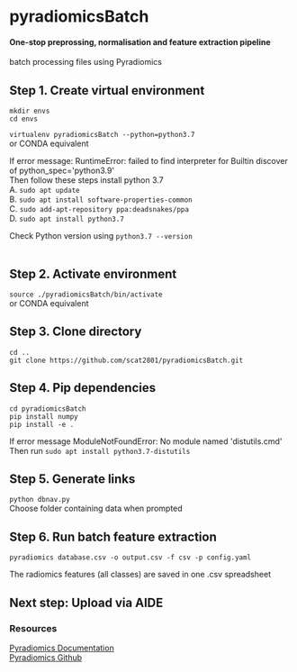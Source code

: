 # pyradiomicsBatch

#### One-stop preprossing, normalisation and feature extraction pipeline
batch processing files using Pyradiomics 

## Step 1. Create virtual environment
`mkdir envs` <br />
`cd envs` <br />

`virtualenv pyradiomicsBatch --python=python3.7` <br />
or CONDA equivalent <br />

If error message: RuntimeError: failed to find interpreter for Builtin discover of python_spec='python3.9' <br />
Then follow these steps install python 3.7 <br />
A. `sudo apt update` <br />
B. `sudo apt install software-properties-common` <br />
C. `sudo add-apt-repository ppa:deadsnakes/ppa` <br />
D. `sudo apt install python3.7` <br />

Check Python version using `python3.7 --version` <br />
<br />

## Step 2. Activate environment
`source ./pyradiomicsBatch/bin/activate` <br />
or CONDA equivalent

## Step 3. Clone directory
`cd ..` <br />
`git clone https://github.com/scat2801/pyradiomicsBatch.git` <br />

## Step 4. Pip dependencies
`cd pyradiomicsBatch` <br />
`pip install numpy` <br />
`pip install -e .` <br />

If error message ModuleNotFoundError: No module named 'distutils.cmd' <br />
Then run `sudo apt install python3.7-distutils`

## Step 5. Generate links
`python dbnav.py` <br />
Choose folder containing data when prompted

## Step 6. Run batch feature extraction
`pyradiomics database.csv -o output.csv -f csv -p config.yaml` <br />

The radiomics features (all classes) are saved in one .csv spreadsheet <br />
## Next step: Upload via AIDE

### Resources
[Pyradiomics Documentation](https://pyradiomics.readthedocs.io/en/latest/) <br />
[Pyradiomics Github](https://github.com/AIM-Harvard/pyradiomics)

